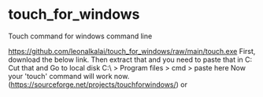 # touch_for_windows
Touch command for windows command line

https://github.com/leonalkalai/touch_for_windows/raw/main/touch.exe
First, download the below link.
Then extract that and you need to paste that in C:
Cut that and Go to local disk C:\ > Program files > cmd > paste here
Now your 'touch' command will work now.
(https://sourceforge.net/projects/touchforwindows/) or 




